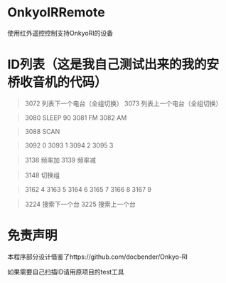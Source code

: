 # OnkyoIRRemote

使用红外遥控控制支持OnkyoRI的设备

# ID列表（这是我自己测试出来的我的安桥收音机的代码）

> 3072	列表下一个电台（全组切换）
> 3073	列表上一个电台（全组切换）

> 3080	SLEEP 90
> 3081	FM
> 3082	AM

> 3088	SCAN

> 3092	0
> 3093	1
> 3094	2
> 3095	3

> 3138	频率加
> 3139	频率减

> 3148	切换组

> 3162	4
> 3163	5
> 3164	6
> 3165	7
> 3166	8
> 3167	9

> 3224	搜索下一个台
> 3225	搜索上一个台

# 免责声明

本程序部分设计借鉴了https://github.com/docbender/Onkyo-RI

如果需要自己扫描ID请用原项目的test工具
